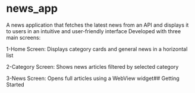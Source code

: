 # news_app

A news application that fetches the latest news from an API and displays it to users in an intuitive and user-friendly 
interface
Developed with three main screens:

1-Home Screen: Displays category cards and general news in a horizontal list

2-Category Screen: Shows news articles filtered by selected category

3-News Screen: Opens full articles using a WebView widget## Getting Started
